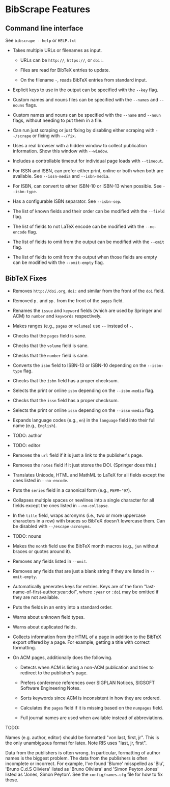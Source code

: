 # BibScrape Features

## Command line interface

See `bibscrape --help` or `HELP.txt`

- Takes multiple URLs or filenames as input.

  - URLs can be `http://`, `https://`, or `doi:`.

  - Files are read for BibTeX entries to update.

  - On the filename `-`, reads BibTeX entries from standard input.

- Explicit keys to use in the output can be specified with the `--key` flag.

- Custom names and nouns files can be specified with the `--names` and `--nouns`
  flags.

- Custom names and nouns can be specified with the `--name` and `--noun` flags,
  without needing to put them in a file.

- Can run just scraping or just fixing by disabling either scraping with
  `--/scrape` or fixing with `--/fix`.

- Uses a real browser with a hidden window to collect publication information.
  Show this window with `--window`.

- Includes a controllable timeout for individual page loads with `--timeout`.

- For ISSN and ISBN, can prefer either print, online or both when both are
  available.  See `--issn-media` and `--isbn-media`.

- For ISBN, can convert to either ISBN-10 or ISBN-13 when possible.  See
  `--isbn-type`.

- Has a configurable ISBN separator.  See `--isbn-sep`.

- The list of known fields and their order can be modified with the `--field`
  flag.

- The list of fields to not LaTeX encode can be modified with the `--no-encode`
  flag.

- The list of fields to omit from the output can be modified with the `--omit`
  flag.

- The list of fields to omit from the output when those fields are empty can be
  modified with the `--omit-empty` flag.

## BibTeX Fixes

- Removes `http://doi.org`, `doi:` and similar from the front of the `doi`
  field.

- Removed `p.` and `pp.` from the front of the `pages` field.

- Renames the `issue` and `keyword` fields (which are used by Springer and ACM)
  to `number` and `keywords` respectively.

- Makes ranges (e.g., `pages` or `volumes`) use `--` instead of `-`.

- Checks that the `pages` field is sane.

- Checks that the `volume` field is sane.

- Checks that the `number` field is sane.

- Converts the `isbn` field to ISBN-13 or ISBN-10 depending on the
  `--isbn-type` flag.

- Checks that the `isbn` field has a proper checksum.

- Selects the print or online `isbn` depending on the `--isbn-media` flag.

- Checks that the `issn` field has a proper checksum.

- Selects the print or online `issn` depending on the `--issn-media` flag.

- Expands language codes (e.g., `en`) in the `language` field into their full
  name (e.g., `English`).

- TODO: author

- TODO: editor

- Removes the `url` field if it is just a link to the publisher's page.

- Removes the `notes` field if it just stores the DOI.  (Springer does this.)

- Translates Unicode, HTML and MathML to LaTeX for all fields except the ones
  listed in `--no-encode`.

- Puts the `series` field in a canonical form (e.g., `PEPM~'97`).

- Collapses multiple spaces or newlines into a single character for all fields
  except the ones listed in `--no-collapse`.

- In the `title` field, wraps acronyms (i.e., two or more uppercase characters
  in a row) with braces so BibTeX doesn't lowercase them.  Can be disabled with
  `--/escape-acronyms`.

- TODO: nouns

- Makes the `month` field use the BibTeX month macros (e.g., `jun` without
  braces or quotes around it).

- Removes any fields listed in `--omit`.

- Removes any fields that are just a blank string if they are listed in
  `--omit-empty`.

- Automatically generates keys for entries.  Keys are of the form
  "last-name-of-first-author:year:doi", where `:year` or `:doi` may be omitted
  if they are not available.

- Puts the fields in an entry into a standard order.

- Warns about unknown field types.

- Warns about duplicated fields.

- Collects information from the HTML of a page in addition to the BibTeX export
  offered by a page.  For example, getting a title with correct formatting.

- On ACM pages, additionally does the following.

  - Detects when ACM is listing a non-ACM publication and tries to redirect to the
    publisher's page.

  - Prefers conference references over SIGPLAN Notices, SIGSOFT Software
    Engineering Notes.

  - Sorts keywords since ACM is inconsistent in how they are ordered.

  - Calculates the `pages` field if it is missing based on the `numpages` field.

  - Full journal names are used when available instead of
    abbreviations.

TODO:

Names (e.g. author, editor) should be formatted "von last, first, jr".
  This is the only unambiguous format for latex.
  Note RIS uses "last, jr, first".

Data from the publishers is often wrong.  In particular, formatting of author
names is the biggest problem.  The data from the publishers is often
incomplete or incorrect.  For example, I've found 'Blume' misspelled as 'Blu',
'Bruno C.d.S Oliviera' listed as 'Bruno Oliviera' and 'Simon Peyton Jones'
listed as 'Jones, Simon Peyton'.  See the `config/names.cfg` file for how to
fix these.
